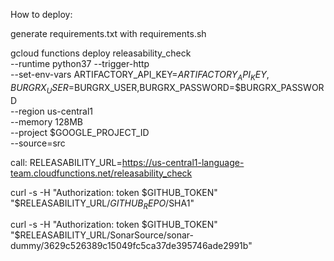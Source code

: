 How to deploy:

generate requirements.txt with requirements.sh

gcloud functions deploy releasability_check \
  --runtime python37 --trigger-http \
  --set-env-vars ARTIFACTORY_API_KEY=$ARTIFACTORY_API_KEY,BURGRX_USER=$BURGRX_USER,BURGRX_PASSWORD=$BURGRX_PASSWORD \
  --region us-central1 \
  --memory 128MB \
  --project $GOOGLE_PROJECT_ID \
  --source=src

call: 
RELEASABILITY_URL=https://us-central1-language-team.cloudfunctions.net/releasability_check

curl -s -H "Authorization: token $GITHUB_TOKEN" "$RELEASABILITY_URL/$GITHUB_REPO/$SHA1"

curl -s -H "Authorization: token $GITHUB_TOKEN" "$RELEASABILITY_URL/SonarSource/sonar-dummy/3629c526389c15049fc5ca37de395746ade2991b"
